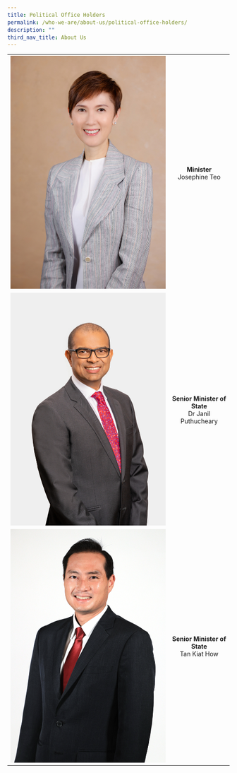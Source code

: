 ```yaml
---
title: Political Office Holders
permalink: /who-we-are/about-us/political-office-holders/
description: ""
third_nav_title: About Us
---
```

| |  | 
| ------------- |:-------------:|
| ![](/images/POHes/min%20josephine%20teo%202021-34.jpg)| **Minister**<br> Josephine Teo |
| ![](/images/POHes/sms%20janil%20(formal).jpg) | **Senior Minister of State** <br> Dr Janil Puthucheary |
| ![](/images/POHes/tan%20kiat%20how%20suit%20photo.jpg) | **Senior Minister of State** <br> Tan Kiat How |